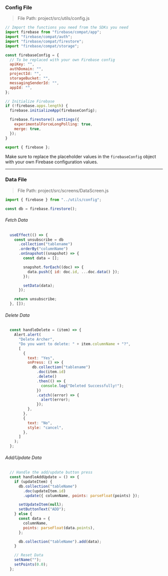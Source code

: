
### Config File
> File Path: project/src/utils/config.js

```javascript
// Import the functions you need from the SDKs you need
import firebase from "firebase/compat/app";
import "firebase/compat/auth";
import "firebase/compat/firestore";
import "firebase/compat/storage";

const firebaseConfig = {
  // To be replaced with your own Firebase config
  apiKey: "",
  authDomain: "",
  projectId: "",
  storageBucket: "",
  messagingSenderId: "",
  appId: "",
};

// Initialize Firebase
if (!firebase.apps.length) {
  firebase.initializeApp(firebaseConfig);

  firebase.firestore().settings({
    experimentalForceLongPolling: true,
    merge: true,
  });
}

export { firebase };
```

Make sure to replace the placeholder values in the `firebaseConfig` object with your own Firebase configuration values.

---

### Data File
> File Path: project/src/screens/DataScreen.js

```javascript
import { firebase } from "../utils/config";

const db = firebase.firestore();
```
###### Fetch Data
```javascript
  useEffect(() => {
    const unsubscribe = db
      .collection("tablename")
      .orderBy("columnName")
      .onSnapshot((snapshot) => {
        const data = [];

        snapshot.forEach((doc) => {
          data.push({ id: doc.id, ...doc.data() });
        });

        setData(data);
      });

    return unsubscribe;
  }, []);
```
###### Delete Data
```javascript
  const handleDelete = (item) => {
    Alert.alert(
      "Delete Archer",
      "Do you want to delete: " + item.columnName + "?",
      [
        {
          text: "Yes",
          onPress: () => {
            db.collection("tablename")
              .doc(item.id)
              .delete()
              .then(() => {
                console.log("Deleted Successfully!");
              })
              .catch((error) => {
                alert(error);
              });
          },
        },
        {
          text: "No",
          style: "cancel",
        },
      ]
    );
  };
```
###### Add/Update Data
```javascript
  // Handle the add/update button press
  const handleAddUpdate = () => {
    if (updateItem) {
      db.collection("tableName")
        .doc(updateItem.id)
        .update({ columnName, points: parseFloat(points) });

      setUpdateItem(null);
      setButtonText("ADD");
    } else {
      const data = {
        columnName,
        points: parseFloat(data.points),
      };

      db.collection("tableName").add(data);
    }

    // Reset Data
    setName("");
    setPoints(0.0);
  };
```

